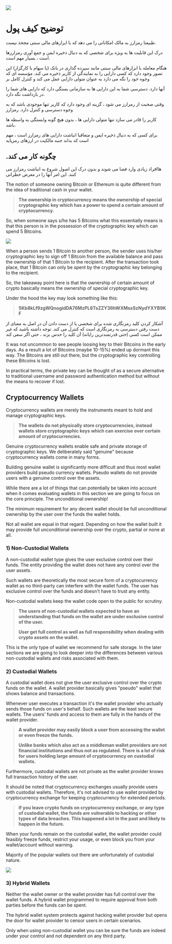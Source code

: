 ![](../images/02-main-l.png)

# توضیح کیف پول

طبیعتا  رمزارز به مالک امکاناتی را می دهد که با ابزارهای مالی سنتی مجحذ نیست.

درک این قابلیت ها به ویژه برای شخصی که به دنبال ذخیره ایمن و جمع آوری رمزارزها است ، بسیار مهم است.

هنگام معامله با ابزارهای مالی سنتی مانند سپرده گذاری در بانک (یا سهام با کارگزار) این تصور وجود دارد که کسی دارایی را به نمایندگی از کاربر ذخیره می کند. مؤسسه ای که وجوه خود را نگه می دارد به عنوان متولی دارایی عمل می کند و کنترل کامل بر

آنها دارد. دسترسی شما به این دارایی ها به سازمانی بستگی دارد که دارایی های شما را در بازداشت نگه دارد.

وقتی صحبت از رمزارز می شود ، گزینه ای وجود دارد که کاربر تنها موجودی باشد که به وجوه دسترسی و کنترل دارد. رمزارز

کاربر را قادر می سازد تنها متولی دارایی ها ، بدون هیچ گونه وابستگی به واسطه ها باشد.

برای کسی که به دنبال ذخیره ایمن و متعاقبا انباشت دارایی های رمزارز است ، مهم است که بداند جنبه مالکیت در ارزهای رمزپایه

## .چگونه کار می کند

هاافراد زیادی وارد فضا می شوند و بدون درک این اصول شروع به انباشت رمزارز می کنند. این امر آنها را در معرض خطراتی

The notion of someone owning Bitcoin or Ethereum is quite different from the idea of traditional cash in your wallet. 

>**The ownership in cryptocurrency means the ownership of special cryptographic key which has a power to spend a certain amount of cryptocurrency.**

So, when someone says s/he has 5 Bitcoins what this essentially means is that this person is in the possession of the cryptographic key which can spend 5 Bitcoins.

![](../images/02-02-l.png)

When a person sends 1 Bitcoin to another person, the sender uses his/her cryptographic key to sign off 1 Bitcoin from the available balance and pass the ownership of that 1 Bitcoin to the recipient. After the transaction took place, that 1 Bitcoin can only be spent by the cryptographic key belonging to the recipient.

So, the takeaway point here is that the ownership of certain amount of crypto basically means the ownership of special cryptographic key.

Under the hood the key may look something like this:

>**5Kb8kLf9zgWQnogidDA76MzPL6TsZZY36hWXMssSzNydYXYB9KF**

آشکار کردن کلید رمزنگاری شده برای شخصی یا از دست دادن آن در اصل به معنای از دست رفتن دسترسی به رمزنگاری است که کنترل می کند. توجه داشته باشید که غیر ممکن است کسی (حتی قدرتمندترین رایانه) آن کلید را حدس بزند ، حتی اگر سعی کند

It was not uncommon to see people loosing key to their Bitcoins in the early days. As a result a lot of Bitcoins (maybe 10-15%) ended up dormant this way. The Bitcoins are still out there, but the cryptographic key controlling these Bitcoins is lost.

In practical terms, the private key can be thought of as a secure alternative to traditional username and password authentication method but without the means to recover if lost.

## Cryptocurrency Wallets

Cryptocurrency wallets are merely the instruments meant to hold and manage cryptographic keys. 

>**The wallets do not physically store cryptocurrencies, instead wallets store cryptographic keys which can exercise over certain amount of cryptocurrencies.**

Genuine cryptocurrency wallets enable safe and private storage of cryptographic keys. We deliberately said "genuine" because cryptocurrency wallets come in many forms. 

Building genuine wallet is significantly more difficult and thus most wallet providers build pseudo currency wallets. Pseudo wallets do not provide users with a genuine control over the assets.

While there are a lot of things that can potentially be taken into account when it comes evaluating wallets in this section we are going to focus on the core principle. The unconditional ownership!

The minimum requirement for any decent wallet should be full unconditional ownership by the user over the funds the wallet holds.

Not all wallet are equal in that regard. Depending on how the wallet built it may provide full unconditional ownership over the crypto, partial or none at all.

### 1) Non-Custodial Wallets

A non-custodial wallet type gives the user exclusive control over their funds. The entity providing the wallet does not have any control over the user assets. 

Such wallets are theoretically the most secure form of a cryptocurrency wallet as no third-party can interfere with the wallet funds. The user has exclusive control over the funds and doesn't have to trust any entity.

Non-custodial wallets keep the wallet code open to the public for scrutiny.

>**The users of non-custodial wallets expected to have an understanding that funds on the wallet are under exclusive control of the user.**
>
>**User get full control as well as full responsibility when dealing with crypto assets on the wallet.**

This is the only type of wallet we recommend for safe storage. In the later sections we are going to look deeper into the differences between various non-custodial wallets and risks associated with them.

### 2) Custodial Wallets

A custodial wallet does not give the user exclusive control over the crypto funds on the wallet. A wallet provider basically gives "pseudo" wallet that shows balance and transactions. 

Whenever user executes a transaction it's the wallet provider who actually sends those funds on user's behalf. Such wallets are the least secure wallets. The users' funds and access to them are fully in the hands of the wallet provider. 

>**A wallet provider may easily block a user from accessing the wallet or even freeze the funds.**
> 
>**Unlike banks which also act as a middleman wallet providers are not financial institutions and thus not as regulated. There is a lot of risk for users holding large amount of cryptocurrency on custodial wallets.**

Furthermore, custodial wallets are not private as the wallet provider knows full transaction history of the user.

It should be noted that cryptocurrency exchanges usually provide users with custodial wallets. Therefore, it's not advised to use wallet provided by cryptocurrency exchange for keeping cryptocurrency for extended periods.

>**If you leave crypto funds on cryptocurrency exchange, or any type of custodial wallet, the funds are vulnerable to hacking or other types of data breaches. This happened a lot in the past and likely to happen in the future.**

When your funds remain on the custodial wallet, the wallet provider could feasibly freeze funds, restrict your usage, or even block you from your wallet/account without warning.

Majority of the popular wallets out there are unfortunately of custodial nature.

![](../images/02-03-l.png)

### 3) Hybrid Wallets

Neither the wallet owner or the wallet provider has full control over the wallet funds. A hybrid wallet programmed to require approval from both parties before the funds can be spent. 

The hybrid wallet system protects against hacking wallet provider but opens the door for wallet provider to censor users in certain scenarios.

Only when using non-custodial wallet you can be sure the funds are indeed under your control and not dependent on any third party.
